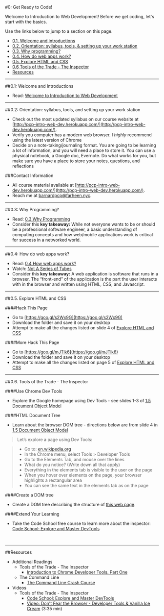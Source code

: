 #0: Get Ready to Code!

Welcome to Introduction to Web Development! Before we get coding, let's start with the basics.

Use the links below to jump to a section on this page.

- [0.1. Welcome and introductions](#01-welcome)
- [0.2. Orientation: syllabus, tools, & setting up your work station](#02-orientation)
- [0.3. Why programming?](#03-whyprogramming)
- [0.4. How do web apps work?](#04-webapps)
- [0.5. Explore HTML and CSS](#05-explore)
- [0.6 Tools of the Trade - The Inspector](#06-inspector)
- [Resources](#resources)

<hr height="10px">

##<a id="01-welcome">0.1: Welcome and Introductions</a>

- Read: [Welcome to Introduction to Web Development](https://docs.google.com/presentation/d/1MoaFrrFQXTr7B7TfgtXCCl50y7MJClcs3EmzN8eOWa4/edit?usp=sharing)

<hr height="10px">

##<a id="02-orientation">0.2: Orientation: syllabus, tools, and setting up your work station</a>

- Check out the most updated syllabus on our course website at [http://pcp-intro-web-dev.herokuapp.com/](http://pcp-intro-web-dev.herokuapp.com/).
- Verify you computer has a modern web browser. I *highly* recommend using the latest version of Chrome
- Decide on a note-taking/journaling format. You are going to be learning a lot of information, and you will need a place to store it. You can use a physical notebook, a Google doc, Evernote. Do what works for you, but make sure you have a place to store your notes, questions, and reflections

###Contact Information

- All course material available at [http://pcp-intro-web-dev.herokuapp.com/](http://pcp-intro-web-dev.herokuapp.com/).
- Reach me at barnardpcp@farheen.nyc.

<hr height="10px">


##<a id="03-whyprogramming">0.3: Why Programming?</a>

- Read: [0.3 Why Programming](https://docs.google.com/presentation/d/1AXe2o3v7tBVGNHJbRC2eAEVuL65xvnB4xxNFFgXank8/edit?usp=sharing) 
- Consider this **key takeaway:** While not everyone wants to be or should be a professional software engineer, a basic understanding of computing concepts and how web/mobile applications work is critical for success in a networked world.

<hr height="10px">

##<a id="04-webapps">0.4: How do web apps work?</a>

- Read: [0.4 How web apps work?](https://docs.google.com/presentation/d/1H2VA6pImaF_MLvCaAwBuK75GPIr4aI7a56AfbTH8AhE/edit?usp=sharing) 
-  Watch: [Not A Series of Tubes](http://www.dontfeartheinternet.com/the-basics/not-tubes)
- Consider this **key takeaway:** A web application is software that runs in a browser. The “front-end” of the application is the part the user interacts with in the browser and written using HTML, CSS, and Javascript. 

<hr height="10px">

##<a id="05-explore">0.5. Explore HTML and CSS</a>

####Hack This Page

- Go to [https://goo.gl/s2Wx9G](https://goo.gl/s2Wx9G)
- Download the folder and save it on your desktop
- Attempt to make all the changes listed on slide 4 of [Explore HTML and CSS](https://docs.google.com/presentation/d/1MZqxCYIMeO-9MZxCp1pkrQb6QyxHnLqAZ-teiZhHYKw/edit?usp=drive_web)

####More Hack This Page

+ Go to [https://goo.gl/mJTlk6](https://goo.gl/mJTlk6)
+ Download the folder and save it on your desktop
+ Attempt to make all the changes listed on page 5 of [Explore HTML and CSS](https://docs.google.com/presentation/d/1MZqxCYIMeO-9MZxCp1pkrQb6QyxHnLqAZ-teiZhHYKw/edit?usp=drive_web)

<hr height="10px">

##<a id="06-inspector">0.6. Tools of the Trade - The Inspector</a>

####Use Chrome Dev Tools

- Explore the Google homepage using Dev Tools - see slides 1-3 of [1.5 Document Object Model](https://docs.google.com/presentation/d/1LhOGcbd3HCZxw5OBC2fA12s59tIy01rE1vRFzVO7e_o/edit?usp=sharing)

####HTML Document Tree

- Learn about the browser DOM tree - directions below are from slide 4 in [1.5 Document Object Model](https://docs.google.com/presentation/d/1LhOGcbd3HCZxw5OBC2fA12s59tIy01rE1vRFzVO7e_o/edit?usp=sharing)

> Let’s explore a page using Dev Tools:

> - Go to: [en.wikipedia.org](en.wikipedia.org)
> - In the Chrome menu, select Tools > Developer Tools 
> - Go to the Elements Tab, and mouse over the lines
> - What do you notice? (Write down all that apply)
> - Everything in the elements tab is visible to the user on the page
> - When you hover over elements on the page, your browser highlights a rectangular area
> - You can see the same text in the elements tab as on the page

####Create a DOM tree

- Create a DOM tree describing the structure of [this web page](http://pcpsimpletree.neocities.org/).

####Extend Your Learning

- Take the Code School free course to learn more about the inspector: [Code School: Explore and Master DevTools](http://discover-devtools.codeschool.com/)


<br>
<hr height="10px">

##<a id="resources">Resources </a>

- Additional Readings
	- Tools of the Trade - The Inspector
		- [Introduction to Chrome Developer Tools, Part One](http://www.html5rocks.com/en/tutorials/developertools/part1/#toc-elements)
	- The Command Line
		- [The Command Line Crash Course](http://cli.learncodethehardway.org/book/)
- Videos
	- Tools of the Trade - The Inspector
		- [Code School: Explore and Master DevTools](http://discover-devtools.codeschool.com/)
		- [Video: Don't Fear the Browser - Developer Tools & Vanilla Ice Cream](http://www.dontfeartheinternet.com/html/html) (3:35 min)